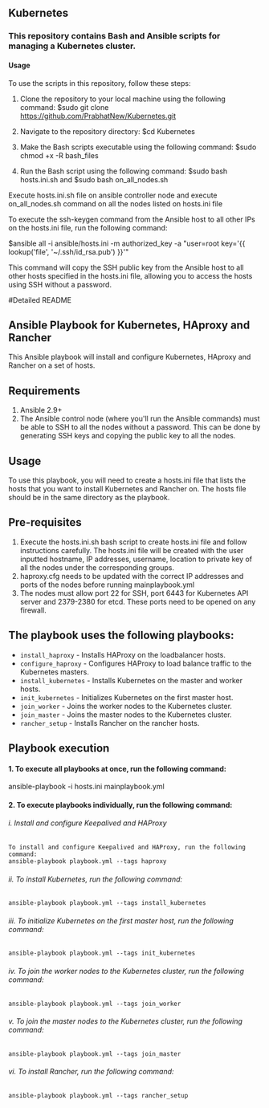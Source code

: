 ## Kubernetes
### This repository contains Bash and Ansible scripts for managing a Kubernetes cluster.
#### Usage
To use the scripts in this repository, follow these steps:
1. Clone the repository to your local machine using the following command:
   $sudo git clone https://github.com/PrabhatNew/Kubernetes.git

2. Navigate to the repository directory:
   $cd Kubernetes

3. Make the Bash scripts executable using the following command:
   $sudo chmod +x -R bash_files

4. Run the Bash script using the following command:
   $sudo bash hosts.ini.sh and $sudo bash on_all_nodes.sh

Execute hosts.ini.sh file on ansible controller node and execute on_all_nodes.sh command on all the nodes listed on hosts.ini file

To execute the ssh-keygen command from the Ansible host to all other IPs on the hosts.ini file, run the following command:

$ansible all -i ansible/hosts.ini -m authorized_key -a "user=root key='{{ lookup('file', '~/.ssh/id_rsa.pub') }}'"

This command will copy the SSH public key from the Ansible host to all other hosts specified in the hosts.ini file, allowing you to access the hosts using SSH without a password.


#Detailed README
## Ansible Playbook for Kubernetes, HAproxy and Rancher
This Ansible playbook will install and configure Kubernetes, HAproxy and Rancher on a set of hosts.
## Requirements
1. Ansible 2.9+
2. The Ansible control node (where you'll run the Ansible commands) must be able to SSH to all the nodes without a password. This can be done by generating SSH keys and copying the public key to all the nodes.

## Usage
To use this playbook, you will need to create a hosts.ini file that lists the hosts that you want to install Kubernetes and Rancher on. The hosts file should be in the same directory as the playbook.

## Pre-requisites
1. Execute the hosts.ini.sh bash script to create hosts.ini file and follow instructions carefully. The hosts.ini file will be created with the user inputted hostname, IP addresses, username, location to private key of all the nodes under the corresponding groups. 
2. haproxy.cfg needs to be updated with the correct IP addresses and ports of the nodes before running mainplaybook.yml
3. The nodes must allow port 22 for SSH, port 6443 for Kubernetes API server and 2379-2380 for etcd. These ports need to be opened on any firewall.

## The playbook uses the following playbooks:
* `install_haproxy` - Installs HAProxy on the loadbalancer hosts.
* `configure_haproxy` - Configures HAProxy to load balance traffic to the Kubernetes masters.
* `install_kubernetes` - Installs Kubernetes on the master and worker hosts.
* `init_kubernetes` - Initializes Kubernetes on the first master host.
* `join_worker` - Joins the worker nodes to the Kubernetes cluster.
* `join_master` - Joins the master nodes to the Kubernetes cluster.
* `rancher_setup` - Installs Rancher on the rancher hosts.

## Playbook execution
#### 1. To execute all playbooks at once, run the following command:
ansible-playbook -i hosts.ini mainplaybook.yml

#### 2. To execute playbooks individually, run the following command:

 ######   i. Install and configure Keepalived and HAProxy
    To install and configure Keepalived and HAProxy, run the following command:
    ansible-playbook playbook.yml --tags haproxy

 ######   ii. To install Kubernetes, run the following command:
    ansible-playbook playbook.yml --tags install_kubernetes

 ######   iii. To initialize Kubernetes on the first master host, run the following command:
    ansible-playbook playbook.yml --tags init_kubernetes

 ######   iv. To join the worker nodes to the Kubernetes cluster, run the following command:
    ansible-playbook playbook.yml --tags join_worker

 ######  v. To join the master nodes to the Kubernetes cluster, run the following command:
    ansible-playbook playbook.yml --tags join_master

 ######   vi. To install Rancher, run the following command:
    ansible-playbook playbook.yml --tags rancher_setup
